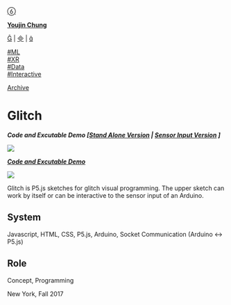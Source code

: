 [ ](https://cargo.site)

[ ︎ ](/Left-Nav)

[ ]()

**[Youjin Chung](Home)**  
  
[︎](https://www.linkedin.com/in/youjin-chung/) | [︎](mailto:yjc433@nyu.edu) | [︎](https://github.com/youjinChung)   
  
[#ML](https://youjin.io/ML)  
[#XR](https://youjin.io/XR)  
[#Data](https://youjin.io/Data)  
[#Interactive](https://youjin.io/Interactive)  
  
[Archive](blog-1)  
  
  
  
**[](Resume)**[](https://www.linkedin.com/in/youjin-chung/)

# Glitch

**_Code and Excutable Demo [[Stand Alone Version](https://editor.p5js.org/eloquentify/sketches/S1MyzhcpZ) | [Sensor Input Version](https://editor.p5js.org/eloquentify/sketches/rJPRZ7j6Z) ]_**

_![](../images/Glitch/ezgif.com-resize.gif)_

  

_**[Code and Excutable
Demo](https://editor.p5js.org/eloquentify/sketches/Sk1-Dhq6Z)**_

![](../images/Glitch/ezgif.com-resize-2.gif)  

Glitch is P5.js sketches for glitch visual programming. The upper sketch can
work by itself or can be interactive to the sensor input of an Arduino.  
  

## System  

Javascript, HTML, CSS, P5.js, Arduino, Socket Communication (Arduino <->
P5.js)  
  

## Role  

Concept, Programming  

New York, Fall 2017

